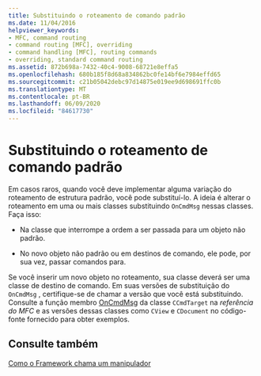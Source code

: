 ```yaml
---
title: Substituindo o roteamento de comando padrão
ms.date: 11/04/2016
helpviewer_keywords:
- MFC, command routing
- command routing [MFC], overriding
- command handling [MFC], routing commands
- overriding, standard command routing
ms.assetid: 872b698a-7432-40c4-9008-68721e8effa5
ms.openlocfilehash: 680b185f8d68a834862bc0fe14bf6e7984effd65
ms.sourcegitcommit: c21b05042debc97d14875e019ee9d698691ffc0b
ms.translationtype: MT
ms.contentlocale: pt-BR
ms.lasthandoff: 06/09/2020
ms.locfileid: "84617730"
---
```

# <a name="overriding-the-standard-command-routing"></a>Substituindo o roteamento de comando padrão

Em casos raros, quando você deve implementar alguma variação do roteamento de estrutura padrão, você pode substituí-lo. A ideia é alterar o roteamento em uma ou mais classes substituindo `OnCmdMsg` nessas classes. Faça isso:

- Na classe que interrompe a ordem a ser passada para um objeto não padrão.

- No novo objeto não padrão ou em destinos de comando, ele pode, por sua vez, passar comandos para.

Se você inserir um novo objeto no roteamento, sua classe deverá ser uma classe de destino de comando. Em suas versões de substituição do `OnCmdMsg` , certifique-se de chamar a versão que você está substituindo. Consulte a função membro [OnCmdMsg](reference/ccmdtarget-class.md#oncmdmsg) da classe `CCmdTarget` na *referência do MFC* e as versões dessas classes como `CView` e `CDocument` no código-fonte fornecido para obter exemplos.

## <a name="see-also"></a>Consulte também

[Como o Framework chama um manipulador](how-the-framework-calls-a-handler.md)
